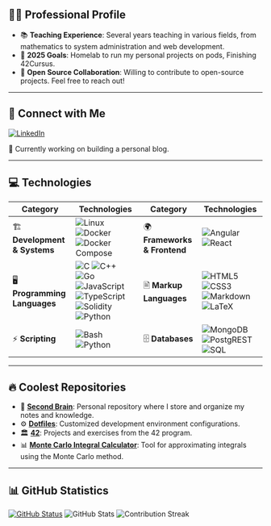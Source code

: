 ## 👨‍🏫 Professional Profile

- 📚 **Teaching Experience**: Several years teaching in various fields, from mathematics to system administration and web development.
- 🎯 **2025 Goals**: Homelab to run my personal projects on pods, Finishing 42Cursus.
- 🤝 **Open Source Collaboration**: Willing to contribute to open-source projects. Feel free to reach out!

--- 
## 🔗 Connect with Me  

[![LinkedIn](https://img.shields.io/badge/LinkedIn-%230A66C2.svg?style=for-the-badge&logo=linkedin&logoColor=white)](https://www.linkedin.com/in/alejandro-pintos-alcarazo-5b750b315/)  

📌 Currently working on building a personal blog.

- - - 

## 💻 Technologies  

| **Category**                   | **Technologies**                                                                                                                                                                                                                                      | **Category**              | **Technologies**                                                                                                                                                                                                               |
|--------------------------------|------------------------------------------------------------------------------------------------------------------------------------------------------------------------------------------------------------------------------------------------------|---------------------------|--------------------------------------------------------------------------------------------------------------------------------------------------------------------------------------------------------------------------------|
| 🏗️ **Development & Systems**   | ![Linux](https://img.shields.io/badge/Linux-%23FCC624.svg?style=for-the-badge&logo=linux&logoColor=black) ![Docker](https://img.shields.io/badge/docker-%230db7ed.svg?style=for-the-badge&logo=docker&logoColor=white) ![Docker Compose](https://img.shields.io/badge/docker_compose-%230db7ed.svg?style=for-the-badge&logo=docker&logoColor=white) | 🌍 **Frameworks & Frontend** | ![Angular](https://img.shields.io/badge/angular-%23DD0031.svg?style=for-the-badge&logo=angular&logoColor=white) ![React](https://img.shields.io/badge/react-%2320232a.svg?style=for-the-badge&logo=react&logoColor=%2361DAFB) |
| 🖥️ **Programming Languages**   | ![C](https://img.shields.io/badge/c-%2300599C.svg?style=for-the-badge&logo=c&logoColor=white) ![C++](https://img.shields.io/badge/c++-%2300599C.svg?style=for-the-badge&logo=c%2B%2B&logoColor=white) ![Go](https://img.shields.io/badge/go-%2300ADD8.svg?style=for-the-badge&logo=go&logoColor=white) ![JavaScript](https://img.shields.io/badge/javascript-%23323330.svg?style=for-the-badge&logo=javascript&logoColor=%23F7DF1E) ![TypeScript](https://img.shields.io/badge/typescript-%23007ACC.svg?style=for-the-badge&logo=typescript&logoColor=white) ![Solidity](https://img.shields.io/badge/solidity-%23363636.svg?style=for-the-badge&logo=solidity&logoColor=white) ![Python](https://img.shields.io/badge/python-3670A0?style=for-the-badge&logo=python&logoColor=ffdd54) | 🖹 **Markup Languages**      | ![HTML5](https://img.shields.io/badge/html5-%23E34F26.svg?style=for-the-badge&logo=html5&logoColor=white) ![CSS3](https://img.shields.io/badge/css3-%231572B6.svg?style=for-the-badge&logo=css3&logoColor=white) ![Markdown](https://img.shields.io/badge/markdown-%23000000.svg?style=for-the-badge&logo=markdown&logoColor=white) ![LaTeX](https://img.shields.io/badge/LaTeX-%23008080.svg?style=for-the-badge&logo=latex&logoColor=white) |
| ⚡ **Scripting**                | ![Bash](https://img.shields.io/badge/bash-%23121011.svg?style=for-the-badge&logo=gnu-bash&logoColor=white) ![Python](https://img.shields.io/badge/python-3670A0?style=for-the-badge&logo=python&logoColor=ffdd54)                                                        | 🗄️ **Databases**             | ![MongoDB](https://img.shields.io/badge/mongodb-%2347A248.svg?style=for-the-badge&logo=mongodb&logoColor=white) ![PostgREST](https://img.shields.io/badge/PostgREST-%23316192.svg?style=for-the-badge&logo=postgrest&logoColor=white) ![SQL](https://img.shields.io/badge/SQL-%23000000.svg?style=for-the-badge&logo=sql&logoColor=white)   |

---

## 🔥 Coolest Repositories  

- 🧠 [**Second Brain**](https://github.com/Aletheios42/second-brain): Personal repository where I store and organize my notes and knowledge.  
- ⚙️ [**Dotfiles**](https://github.com/Aletheios42/dotfiles): Customized development environment configurations.  
- 🏛️ [**42**](https://github.com/Aletheios42/42): Projects and exercises from the 42 program.  
- 📊 [**Monte Carlo Integral Calculator**](https://github.com/Aletheios42/Calculadora-MonteCarlo): Tool for approximating integrals using the Monte Carlo method.

---
## 📊 GitHub Statistics


 <a href="https://github.com/Aletheios42"><img alt="GitHub Status" src="https://github-readme-stats.vercel.app/api/top-langs/?username=aletheios42&&layout=compact"/></a>  ![GitHub Stats](https://github-readme-stats.vercel.app/api?username=Aletheios42&theme=light&hide_border=false&include_all_commits=true&count_private=true) ![Contribution Streak](https://github-readme-streak-stats.herokuapp.com/?user=Aletheios42&theme=light&hide_border=false)

